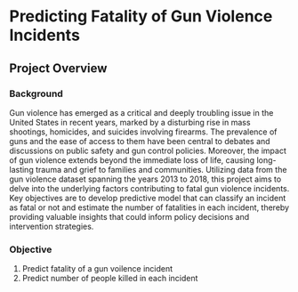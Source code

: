 # Predicting Fatality of Gun Violence Incidents
## Project Overview
### Background
Gun violence has emerged as a critical and deeply troubling issue in the United States in recent years, marked by a disturbing rise in mass shootings, homicides, and suicides involving firearms. The prevalence of guns and the ease of access to them have been central to debates and discussions on public safety and gun control policies. Moreover, the impact of gun violence extends beyond the immediate loss of life, causing long-lasting trauma and grief to families and communities. Utilizing data from the gun violence dataset spanning the years 2013 to 2018, this project aims to delve into the underlying factors contributing to fatal gun violence incidents. Key objectives are to develop predictive model that can classify an incident as fatal or not and estimate the number of fatalities in each incident, thereby providing valuable insights that could inform policy decisions and intervention strategies.

### Objective
1. Predict fatality of a gun voilence incident
2. Predict number of people killed in each incident
